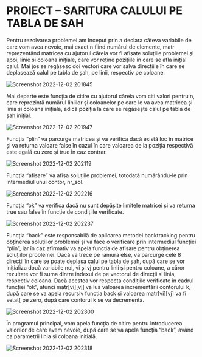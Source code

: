 # PROIECT – SARITURA CALULUI PE TABLA DE SAH

Pentru rezolvarea problemei am început prin a declara câteva variabile de care vom avea nevoie, mai exact n fiind numărul de elemente, matr reprezentând matricea cu ajutorul căreia vor fi afișate soluțiile problemei și apoi, linie si coloana inițiale, care vor reține pozițiile în care se afla inițial calul. Mai jos se regăsesc doi vectori care vor salva direcțiile în care se deplasează calul pe tabla de șah, pe linii, respectiv pe coloane.
 
![Screenshot 2022-12-02 201845](https://user-images.githubusercontent.com/88237942/205514805-d3747090-02b7-47a8-9f27-a85f24b6395c.png)

Mai departe este funcția de citire cu ajutorul căreia vom citi valori pentru n, care reprezintă numărul liniilor și coloanelor pe care le va avea matricea și linia și coloana inițiala, adică poziția la care se regăsește calul pe tabla de șah inițial.
 
![Screenshot 2022-12-02 201947](https://user-images.githubusercontent.com/88237942/205514817-11093a5f-b9e7-42d6-95ea-4f92b3f5e79a.png)


Funcția “plin” va parcurge matricea și va verifica dacă există loc în matrice și va returna valoare false în cazul în care valoarea de la poziția respectivă este egală cu zero și true în caz contrar. 

![Screenshot 2022-12-02 202119](https://user-images.githubusercontent.com/88237942/205514823-c7cef8b6-7cef-463a-8f5a-751ac4f06048.png)

Funcția “afisare” va afișa soluțiile problemei, totodată numărându-le prin intermediul unui contor, nr_sol.

![Screenshot 2022-12-02 202216](https://user-images.githubusercontent.com/88237942/205514827-804a01e9-fafd-4fe3-9cce-161c9ca671ac.png)

Funcția  “ok” va verifica dacă nu sunt depășite limitele matricei și va returna true sau false în funcție de condițiile verificate.

![Screenshot 2022-12-02 202237](https://user-images.githubusercontent.com/88237942/205514832-8888116f-7177-4d26-9c9b-1b0b7d176143.png)

Funcția “back” este responsabilă de aplicarea metodei backtracking pentru obținerea soluțiilor problemei și va face o verificare prin intermediul funcției “plin”, iar în caz afirmativ va apela funcția de afisare pentru obținerea soluțiilor problemei. Dacă va trece pe ramura else, va parcurge cele 8 direcții în care se poate deplasa calul pe tabla de șah, după care se vor inițializa două variabile noi, vi și vj pentru linii și pentru coloane, a căror rezultate vor fi suma dintre indexul de pe vectorul de direcții si linia, respectiv coloana. Dacă acestea vor respecta condițiile verificate in cadrul funcției “ok”, atunci matr[vi][vj] va lua valoarea incrementării contorului k, după care se va apela recursiv funcția back și valoarea matr[vi][vj]  va fi setat[ pe zero, după care contorul k se va decrementa.

![Screenshot 2022-12-02 202300](https://user-images.githubusercontent.com/88237942/205514836-9e93349e-95c4-47e0-9c29-bb520c2afb2b.png)

În programul principal, vom apela funcția de citire pentru introducerea valorilor de care avem nevoie,  după care se va apela funcția “back”, având ca parametrii linia și coloana inițială. 
 
 ![Screenshot 2022-12-02 202318](https://user-images.githubusercontent.com/88237942/205514842-34148f4c-9e33-4012-8c8e-7b4917eea453.png)



